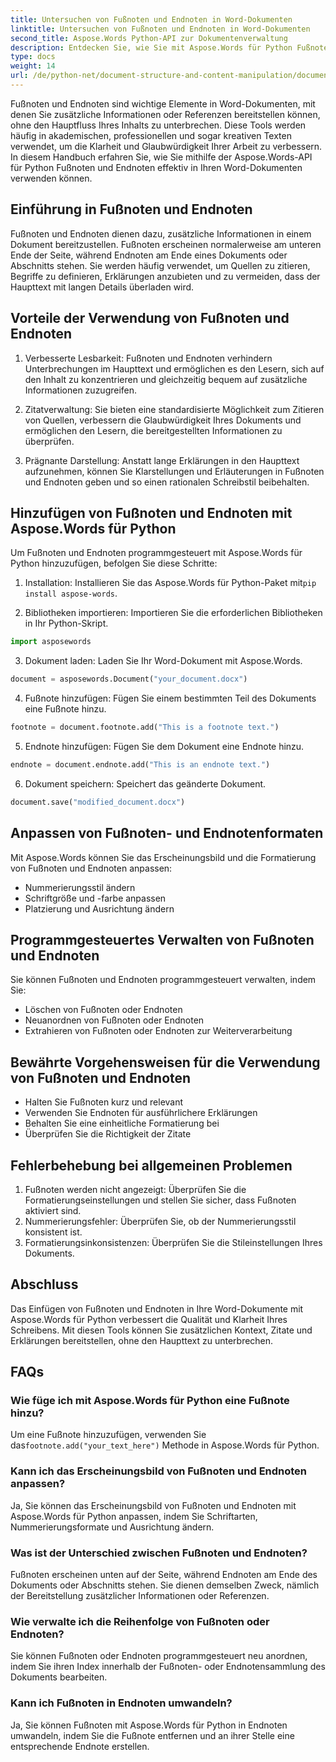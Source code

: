 ```yaml
---
title: Untersuchen von Fußnoten und Endnoten in Word-Dokumenten
linktitle: Untersuchen von Fußnoten und Endnoten in Word-Dokumenten
second_title: Aspose.Words Python-API zur Dokumentenverwaltung
description: Entdecken Sie, wie Sie mit Aspose.Words für Python Fußnoten und Endnoten in Word-Dokumenten effektiv verwenden. Erfahren Sie, wie Sie diese Elemente programmgesteuert hinzufügen, anpassen und verwalten.
type: docs
weight: 14
url: /de/python-net/document-structure-and-content-manipulation/document-footnotes-endnotes/
---
```


Fußnoten und Endnoten sind wichtige Elemente in Word-Dokumenten, mit denen Sie zusätzliche Informationen oder Referenzen bereitstellen können, ohne den Hauptfluss Ihres Inhalts zu unterbrechen. Diese Tools werden häufig in akademischen, professionellen und sogar kreativen Texten verwendet, um die Klarheit und Glaubwürdigkeit Ihrer Arbeit zu verbessern. In diesem Handbuch erfahren Sie, wie Sie mithilfe der Aspose.Words-API für Python Fußnoten und Endnoten effektiv in Ihren Word-Dokumenten verwenden können.

## Einführung in Fußnoten und Endnoten

Fußnoten und Endnoten dienen dazu, zusätzliche Informationen in einem Dokument bereitzustellen. Fußnoten erscheinen normalerweise am unteren Ende der Seite, während Endnoten am Ende eines Dokuments oder Abschnitts stehen. Sie werden häufig verwendet, um Quellen zu zitieren, Begriffe zu definieren, Erklärungen anzubieten und zu vermeiden, dass der Haupttext mit langen Details überladen wird.

## Vorteile der Verwendung von Fußnoten und Endnoten

1. Verbesserte Lesbarkeit: Fußnoten und Endnoten verhindern Unterbrechungen im Haupttext und ermöglichen es den Lesern, sich auf den Inhalt zu konzentrieren und gleichzeitig bequem auf zusätzliche Informationen zuzugreifen.

2. Zitatverwaltung: Sie bieten eine standardisierte Möglichkeit zum Zitieren von Quellen, verbessern die Glaubwürdigkeit Ihres Dokuments und ermöglichen den Lesern, die bereitgestellten Informationen zu überprüfen.

3. Prägnante Darstellung: Anstatt lange Erklärungen in den Haupttext aufzunehmen, können Sie Klarstellungen und Erläuterungen in Fußnoten und Endnoten geben und so einen rationalen Schreibstil beibehalten.

## Hinzufügen von Fußnoten und Endnoten mit Aspose.Words für Python

Um Fußnoten und Endnoten programmgesteuert mit Aspose.Words für Python hinzuzufügen, befolgen Sie diese Schritte:

1.  Installation: Installieren Sie das Aspose.Words für Python-Paket mit`pip install aspose-words`.

2. Bibliotheken importieren: Importieren Sie die erforderlichen Bibliotheken in Ihr Python-Skript.
```python
import asposewords
```

3. Dokument laden: Laden Sie Ihr Word-Dokument mit Aspose.Words.
```python
document = asposewords.Document("your_document.docx")
```

4. Fußnote hinzufügen: Fügen Sie einem bestimmten Teil des Dokuments eine Fußnote hinzu.
```python
footnote = document.footnote.add("This is a footnote text.")
```

5. Endnote hinzufügen: Fügen Sie dem Dokument eine Endnote hinzu.
```python
endnote = document.endnote.add("This is an endnote text.")
```

6. Dokument speichern: Speichert das geänderte Dokument.
```python
document.save("modified_document.docx")
```

## Anpassen von Fußnoten- und Endnotenformaten

Mit Aspose.Words können Sie das Erscheinungsbild und die Formatierung von Fußnoten und Endnoten anpassen:

- Nummerierungsstil ändern
- Schriftgröße und -farbe anpassen
- Platzierung und Ausrichtung ändern

## Programmgesteuertes Verwalten von Fußnoten und Endnoten

Sie können Fußnoten und Endnoten programmgesteuert verwalten, indem Sie:

- Löschen von Fußnoten oder Endnoten
- Neuanordnen von Fußnoten oder Endnoten
- Extrahieren von Fußnoten oder Endnoten zur Weiterverarbeitung

## Bewährte Vorgehensweisen für die Verwendung von Fußnoten und Endnoten

- Halten Sie Fußnoten kurz und relevant
- Verwenden Sie Endnoten für ausführlichere Erklärungen
- Behalten Sie eine einheitliche Formatierung bei
- Überprüfen Sie die Richtigkeit der Zitate

## Fehlerbehebung bei allgemeinen Problemen

1. Fußnoten werden nicht angezeigt: Überprüfen Sie die Formatierungseinstellungen und stellen Sie sicher, dass Fußnoten aktiviert sind.
2. Nummerierungsfehler: Überprüfen Sie, ob der Nummerierungsstil konsistent ist.
3. Formatierungsinkonsistenzen: Überprüfen Sie die Stileinstellungen Ihres Dokuments.

## Abschluss

Das Einfügen von Fußnoten und Endnoten in Ihre Word-Dokumente mit Aspose.Words für Python verbessert die Qualität und Klarheit Ihres Schreibens. Mit diesen Tools können Sie zusätzlichen Kontext, Zitate und Erklärungen bereitstellen, ohne den Haupttext zu unterbrechen.

## FAQs

### Wie füge ich mit Aspose.Words für Python eine Fußnote hinzu?

 Um eine Fußnote hinzuzufügen, verwenden Sie das`footnote.add("your_text_here")` Methode in Aspose.Words für Python.

### Kann ich das Erscheinungsbild von Fußnoten und Endnoten anpassen?

Ja, Sie können das Erscheinungsbild von Fußnoten und Endnoten mit Aspose.Words für Python anpassen, indem Sie Schriftarten, Nummerierungsformate und Ausrichtung ändern.

### Was ist der Unterschied zwischen Fußnoten und Endnoten?

Fußnoten erscheinen unten auf der Seite, während Endnoten am Ende des Dokuments oder Abschnitts stehen. Sie dienen demselben Zweck, nämlich der Bereitstellung zusätzlicher Informationen oder Referenzen.

### Wie verwalte ich die Reihenfolge von Fußnoten oder Endnoten?

Sie können Fußnoten oder Endnoten programmgesteuert neu anordnen, indem Sie ihren Index innerhalb der Fußnoten- oder Endnotensammlung des Dokuments bearbeiten.

### Kann ich Fußnoten in Endnoten umwandeln?

Ja, Sie können Fußnoten mit Aspose.Words für Python in Endnoten umwandeln, indem Sie die Fußnote entfernen und an ihrer Stelle eine entsprechende Endnote erstellen.